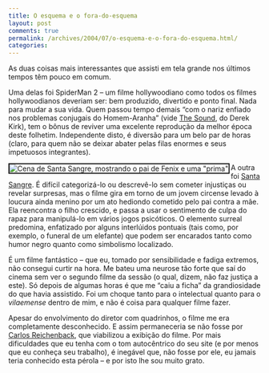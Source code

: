 ```yaml
---
title: O esquema e o fora-do-esquema
layout: post
comments: true
permalink: /archives/2004/07/o-esquema-e-o-fora-do-esquema.html/
categories:
---
```

As duas coisas mais interessantes que assisti em tela grande nos últimos tempos têm pouco em comum.

Uma delas foi SpiderMan 2 &#8211; um filme hollywoodiano como todos os filmes hollywoodianos deveriam ser: bem produzido, divertido e ponto final. Nada para mudar a sua vida. Quem passou tempo demais &#8220;com o nariz enfiado nos problemas conjugais do Homem-Aranha&#8221; (vide <a href="http://www.lowbright.com/Comics/TheSound/TheSound.htm" >The Sound</a>, do Derek Kirk), tem o bônus de reviver uma excelente reprodução da melhor época deste folhetim. Independente disto, é diversão para um belo par de horas (claro, para quem não se deixar abater pelas filas enormes e seus impetuosos integrantes).

<img src="//chester.me/img/blig/santasangre.jpg" border=2 alt='Cena de Santa Sangre, mostrando o pai de Fenix e uma "prima"' align="left">A outra foi <a href="http://www.wayney.pwp.blueyonder.co.uk/santasangre.htm" >Santa Sangre</a>. É difícil categorizá-lo ou descrevê-lo sem cometer injustiças ou revelar surpresas, mas o filme gira em torno de um jovem circense levado à loucura ainda menino por um ato hediondo cometido pelo pai contra a mãe. Ela reencontra o filho crescido, e passa a usar o sentimento de culpa do rapaz para manipulá-lo em vários jogos psicóticos. O elemento surreal predomina, enfatizado por alguns interlúidos pontuais (tais como, por exemplo, o funeral de um elefante) que podem ser encarados tanto como humor negro quanto como simbolismo localizado.

É um filme fantástico &#8211; que eu, tomado por sensibilidade e fadiga extremos, não consegui curtir na hora. Me bateu uma neurose tão forte que saí do cinema sem ver o segundo filme da sessão (o qual, dizem, não faz justiça a este). Só depois de algumas horas é que me &#8220;caiu a ficha&#8221; da grandiosidade do que havia assistido. Foi um choque tanto para o intelectual quanto para o *vilaemense* dentro de mim, e não é coisa para qualquer filme fazer.

Apesar do envolvimento do diretor com quadrinhos, o filme me era completamente desconhecido. E assim permaneceria se não fosse por <a href="http://doiscorregos.blog.uol.com.br/" >Carlos Reichenback</a>, que viabilizou a exibição do filme. Por mais dificuldades que eu tenha com o tom autocêntrico do seu site (e por menos que eu conheça seu trabalho), é inegável que, não fosse por ele, eu jamais teria conhecido esta pérola &#8211; e por isto lhe sou muito grato.
